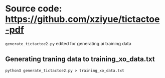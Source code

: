 # Source code: https://github.com/xziyue/tictactoe-pdf  
```generate_tictactoe2.py``` edited for generating ai training data  

## Generating traning data to training_xo_data.txt  
```python3 generate_tictactoe2.py > training_xo_data.txt```  
